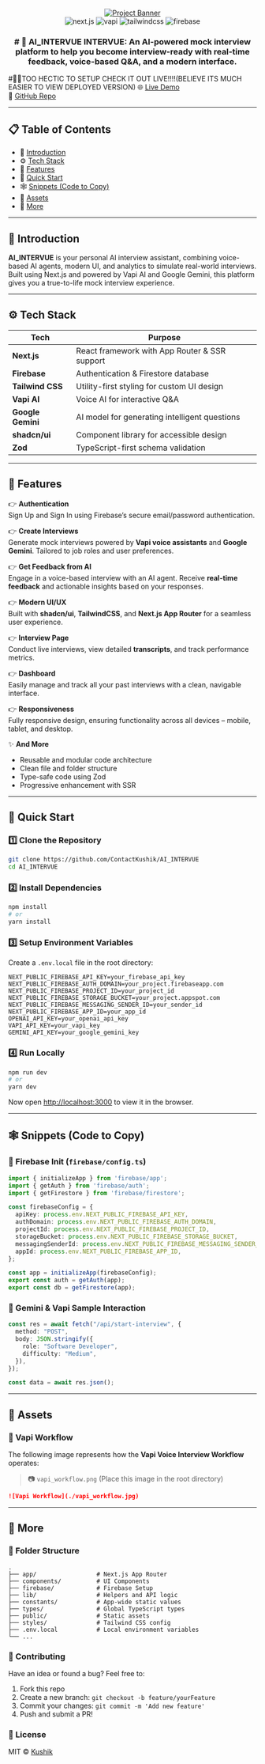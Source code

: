<div align="center">
  <br />
    <a href="https://www.youtube.com/watch?v=8GK8R77Bd7g" target="_blank">
      <img src="https://github.com/user-attachments/assets/1c0131c7-9f2d-4e3b-b47c-9679e76d8f9a" alt="Project Banner">
    </a>
  <br />
  
  <div>
    <img src="https://img.shields.io/badge/-Next.JS-black?style=for-the-badge&logoColor=white&logo=nextdotjs&color=black" alt="next.js" />
    <img src="https://img.shields.io/badge/-Vapi-white?style=for-the-badge&color=5dfeca" alt="vapi" />
    <img src="https://img.shields.io/badge/-Tailwind_CSS-black?style=for-the-badge&logoColor=white&logo=tailwindcss&color=06B6D4" alt="tailwindcss" />
    <img src="https://img.shields.io/badge/-Firebase-black?style=for-the-badge&logoColor=white&logo=firebase&color=DD2C00" alt="firebase" />
  </div>
 <h3 align="center"> # 🧠 AI_INTERVUE  
INTERVUE: An AI-powered mock interview platform to help you become interview-ready with real-time feedback, voice-based Q&A, and a modern interface.
  </h3>

   
</div>

#🧑‍💻TOO HECTIC TO SETUP CHECK IT OUT LIVE!!!!(BELIEVE ITS MUCH EASIER TO VIEW DEPLOYED VERSION)
🌐 [Live Demo](https://ai-intervue-eight.vercel.app/)  
📂 [GitHub Repo](https://github.com/ContactKushik/AI_INTERVUE)

---

## 📋 Table of Contents

- 🤖 [Introduction](#-introduction)  
- ⚙️ [Tech Stack](#-tech-stack)  
- 🔋 [Features](#-features)  
- 🤸 [Quick Start](#-quick-start)  
- 🕸️ [Snippets (Code to Copy)](#️-snippets-code-to-copy)  
- 🔗 [Assets](#-assets)  
- 🚀 [More](#-more)

---

## 🤖 Introduction

**AI_INTERVUE** is your personal AI interview assistant, combining voice-based AI agents, modern UI, and analytics to simulate real-world interviews. Built using Next.js and powered by Vapi AI and Google Gemini, this platform gives you a true-to-life mock interview experience.

---

## ⚙️ Tech Stack

| Tech           | Purpose                                         |
|----------------|-------------------------------------------------|
| **Next.js**    | React framework with App Router & SSR support   |
| **Firebase**   | Authentication & Firestore database             |
| **Tailwind CSS** | Utility-first styling for custom UI design    |
| **Vapi AI**    | Voice AI for interactive Q&A                    |
| **Google Gemini** | AI model for generating intelligent questions |
| **shadcn/ui**  | Component library for accessible design         |
| **Zod**        | TypeScript-first schema validation              |

---

## 🔋 Features

👉 **Authentication**  
Sign Up and Sign In using Firebase’s secure email/password authentication.

👉 **Create Interviews**  
Generate mock interviews powered by **Vapi voice assistants** and **Google Gemini**. Tailored to job roles and user preferences.

👉 **Get Feedback from AI**  
Engage in a voice-based interview with an AI agent. Receive **real-time feedback** and actionable insights based on your responses.

👉 **Modern UI/UX**  
Built with **shadcn/ui**, **TailwindCSS**, and **Next.js App Router** for a seamless user experience.

👉 **Interview Page**  
Conduct live interviews, view detailed **transcripts**, and track performance metrics.

👉 **Dashboard**  
Easily manage and track all your past interviews with a clean, navigable interface.

👉 **Responsiveness**  
Fully responsive design, ensuring functionality across all devices – mobile, tablet, and desktop.

✨ **And More**  
- Reusable and modular code architecture  
- Clean file and folder structure  
- Type-safe code using Zod  
- Progressive enhancement with SSR

---

## 🤸 Quick Start

### 1️⃣ Clone the Repository

```bash
git clone https://github.com/ContactKushik/AI_INTERVUE
cd AI_INTERVUE
```

### 2️⃣ Install Dependencies

```bash
npm install
# or
yarn install
```

### 3️⃣ Setup Environment Variables

Create a `.env.local` file in the root directory:

```env
NEXT_PUBLIC_FIREBASE_API_KEY=your_firebase_api_key
NEXT_PUBLIC_FIREBASE_AUTH_DOMAIN=your_project.firebaseapp.com
NEXT_PUBLIC_FIREBASE_PROJECT_ID=your_project_id
NEXT_PUBLIC_FIREBASE_STORAGE_BUCKET=your_project.appspot.com
NEXT_PUBLIC_FIREBASE_MESSAGING_SENDER_ID=your_sender_id
NEXT_PUBLIC_FIREBASE_APP_ID=your_app_id
OPENAI_API_KEY=your_openai_api_key
VAPI_API_KEY=your_vapi_key
GEMINI_API_KEY=your_google_gemini_key
```

### 4️⃣ Run Locally

```bash
npm run dev
# or
yarn dev
```

Now open [http://localhost:3000](http://localhost:3000) to view it in the browser.

---

## 🕸️ Snippets (Code to Copy)

### 🔐 Firebase Init (`firebase/config.ts`)
```ts
import { initializeApp } from 'firebase/app';
import { getAuth } from 'firebase/auth';
import { getFirestore } from 'firebase/firestore';

const firebaseConfig = {
  apiKey: process.env.NEXT_PUBLIC_FIREBASE_API_KEY,
  authDomain: process.env.NEXT_PUBLIC_FIREBASE_AUTH_DOMAIN,
  projectId: process.env.NEXT_PUBLIC_FIREBASE_PROJECT_ID,
  storageBucket: process.env.NEXT_PUBLIC_FIREBASE_STORAGE_BUCKET,
  messagingSenderId: process.env.NEXT_PUBLIC_FIREBASE_MESSAGING_SENDER_ID,
  appId: process.env.NEXT_PUBLIC_FIREBASE_APP_ID,
};

const app = initializeApp(firebaseConfig);
export const auth = getAuth(app);
export const db = getFirestore(app);
```

### 🧠 Gemini & Vapi Sample Interaction
```ts
const res = await fetch("/api/start-interview", {
  method: "POST",
  body: JSON.stringify({
    role: "Software Developer",
    difficulty: "Medium",
  }),
});

const data = await res.json();
```

---

## 🔗 Assets

### 🧭 Vapi Workflow

The following image represents how the **Vapi Voice Interview Workflow** operates:

> 📷 `vapi_workflow.png` (Place this image in the root directory)

```markdown
![Vapi Workflow](./vapi_workflow.jpg)
```

---

## 🚀 More

### 📁 Folder Structure

```
.
├── app/                 # Next.js App Router
├── components/          # UI Components
├── firebase/            # Firebase Setup
├── lib/                 # Helpers and API logic
├── constants/           # App-wide static values
├── types/               # Global TypeScript types
├── public/              # Static assets
├── styles/              # Tailwind CSS config
├── .env.local           # Local environment variables
└── ...
```

### 🙌 Contributing

Have an idea or found a bug? Feel free to:

1. Fork this repo
2. Create a new branch: `git checkout -b feature/yourFeature`
3. Commit your changes: `git commit -m 'Add new feature'`
4. Push and submit a PR!

### 📜 License

MIT © [Kushik](https://github.com/ContactKushik)